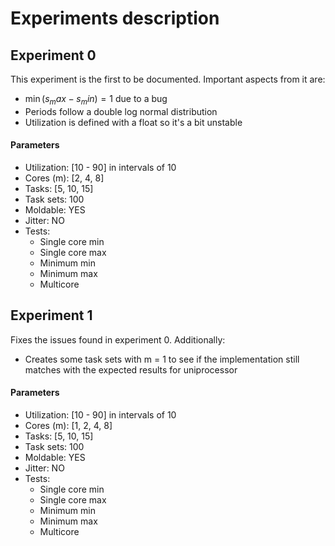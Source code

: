 # Experiments description
## Experiment 0

This experiment is the first to be documented. Important aspects from it are:

- $\min(s_max - s_min) = 1$ due to a bug
- Periods follow a double log normal distribution
- Utilization is defined with a float so it's a bit unstable

#### Parameters

- Utilization: [10 - 90] in intervals of 10
- Cores (m): [2, 4, 8]
- Tasks: [5, 10, 15]
- Task sets: 100
- Moldable: YES
- Jitter: NO
- Tests:
    - Single core min
    - Single core max
    - Minimum min
    - Minimum max
    - Multicore

## Experiment 1

Fixes the issues found in experiment 0. Additionally:

- Creates some task sets with m = 1 to see if the implementation still 
  matches with the expected results for uniprocessor
  
#### Parameters

- Utilization: [10 - 90] in intervals of 10
- Cores (m): [1, 2, 4, 8]
- Tasks: [5, 10, 15]
- Task sets: 100
- Moldable: YES
- Jitter: NO
- Tests:
    - Single core min
    - Single core max
    - Minimum min
    - Minimum max
    - Multicore
    
